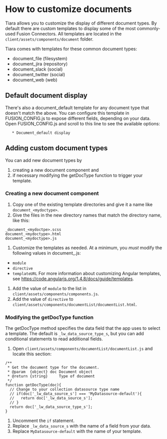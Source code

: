 # How to customize documents

Tiara allows you to customize the display of different document types.  By default there are custom templates to display some of the most commonly-used Fusion Connectors.  All templates are located in the ```client/assets/components/document``` folder.

Tiara comes with templates for these common document types:

- document_file (filesystem)
- document_jira (repository)
- document_slack (social)
- document_twitter (social)
- document_web (web)

## Default document display

There's also a document_default template for any document type that doesn't match the above.  You can configure this template in FUSION_CONFIG.js to expose different fields, depending on your data.  Open FUSION_CONFIG.js and scroll to this line to see the available options:

```
   * Document_default display
```

## Adding custom document types

You can add new document types by
1. creating a new document component and
2. if necessary modifying the getDocType function to trigger your template.

### Creating a new document component
1. Copy one of the existing template directories and give it a name like `document_<mydoctype>`.
1. Give the files in the new directory names that match the directory name, like this:
  ```
  _document_<mydoctpe>.scss
  document_<mydoctype>.html
  document_<mydoctype>.js
  ```
1. Customize the templates as needed.
  At a minimum, you _must_ modify the following values in document_<mydoctype>.js:
  * `module`
  * `directive`
  * `templateURL`
  For more information about customizing Angular templates, see https://code.angularjs.org/1.4.8/docs/guide/templates.
1. Add the value of `module` to the list in ```client/assets/components/components.js```.
1. Add the value of `directive` to ```client/assets/components/documentList/documentList.html```.

### Modifying the getDocType function

The getDocType method specifies the data field that the app uses to select a template.  The default is `_lw_data_source_type_s`, but you can add conditional statements to read additional fields.

1. Open ```client/assets/components/documentList/documentList.js``` and locate this section:
  ```
  /**
   * Get the document type for the document.
   * @param  {object} doc Document object
   * @return {string}     Type of document
   */
  function getDocType(doc){
    // Change to your collection datasource type name
    // if(doc['_lw_data_source_s'] === 'MyDatasource-default'){
    //   return doc['_lw_data_source_s'];
    // }
    return doc['_lw_data_source_type_s'];
  }
  ```
1. Uncomment the `if` statement.
1. Replace `_lw_data_source_s` with the name of a field from your data.
1. Replace `MyDatasource-default` with the name of your template.
